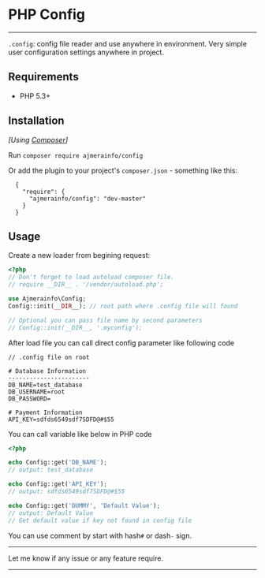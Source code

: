 # PHP Config
-------------
`.config`: config file reader and use anywhere in environment. Very simple user configuration settings 
anywhere in project.

## Requirements

* PHP 5.3+

## Installation

_[Using [Composer](http://getcomposer.org/)]_

Run `composer require ajmerainfo/config`

Or add the plugin to your project's `composer.json` - something like this:

```composer
  {
    "require": {
      "ajmerainfo/config": "dev-master"
    }
  }
```

## Usage

Create a new loader from begining request:

```php
<?php
// Don't forget to load autoload composer file.
// require __DIR__ . '/vendor/autoload.php'; 

use Ajmerainfo\Config;
Config::init(__DIR__); // root path where .config file will found

// Optional you can pass file name by second parameters
// Config::init(__DIR__, '.myconfig');
```

After load file you can call direct config parameter like following code

```text
// .config file on root

# Database Information
-----------------------
DB_NAME=test_database
DB_USERNAME=root
DB_PASSWORD=

# Payment Information
API_KEY=sdfds6549sdf7SDFD@#$55
```

You can call variable like below in PHP code

```php
<?php

echo Config::get('DB_NAME');
// output: test_database

echo Config::get('API_KEY');
// output: sdfds6549sdf7SDFD@#$55

echo Config::get('DUMMY', 'Default Value');
// output: Default Value
// Get default value if key not found in config file

```

You can use comment by start with hash`#` or dash`-` sign.

-----

Let me know if any issue or any feature require.

------